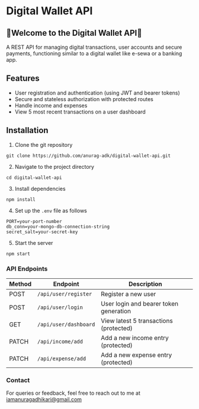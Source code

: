 # Digital Wallet API

## 🎉Welcome to the Digital Wallet API🎉

A REST API for managing digital transactions, user accounts and secure payments, functioning similar to a digital wallet like e-sewa or a banking app.

## Features

-   User registration and authentication (using JWT and bearer tokens)
-   Secure and stateless authorization with protected routes
-   Handle income and expenses
-   View 5 most recent transactions on a user dashboard

## Installation

1. Clone the git repository

```
git clone https://github.com/anurag-adk/digital-wallet-api.git
```

2. Navigate to the project directory

```
cd digital-wallet-api
```

3. Install dependencies

```
npm install
```

4. Set up the `.env` file as follows

```
PORT=your-port-number
db_conn=your-mongo-db-connection-string
secret_salt=your-secret-key
```

5. Start the server

```
npm start
```

### API Endpoints

| Method | Endpoint              | Description                            |
| ------ | --------------------- | -------------------------------------- |
| POST   | `/api/user/register`  | Register a new user                    |
| POST   | `/api/user/login`     | User login and bearer token generation |
| GET    | `/api/user/dashboard` | View latest 5 transactions (protected) |
| PATCH  | `/api/income/add`     | Add a new income entry (protected)     |
| PATCH  | `/api/expense/add`    | Add a new expense entry (protected)    |

### Contact

For queries or feedback, feel free to reach out to me at [iamanuragadhikari@gmail.com](mailto:iamanuragadhikari@gmail.com)
